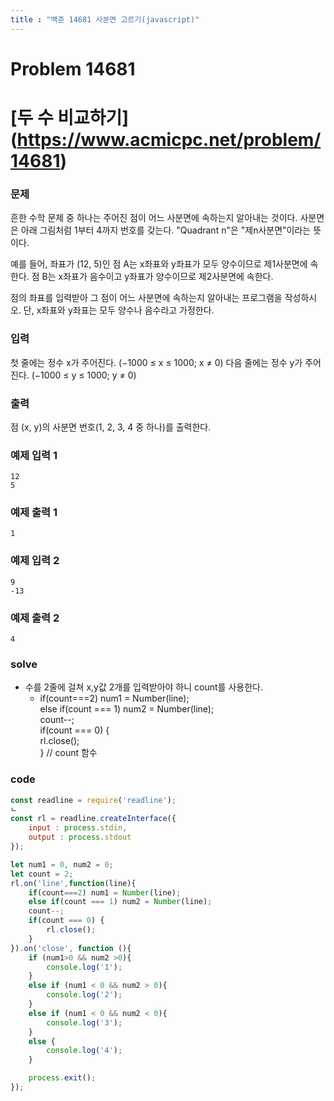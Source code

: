 ```yaml
---
title : "백준 14681 사분면 고르기(javascript)"
---
```

# Problem 14681

# [두 수 비교하기] (https://www.acmicpc.net/problem/14681)

### 문제

흔한 수학 문제 중 하나는 주어진 점이 어느 사분면에 속하는지 알아내는 것이다. 사분면은 아래 그림처럼 1부터 4까지 번호를 갖는다. "Quadrant n"은 "제n사분면"이라는 뜻이다.

예를 들어, 좌표가 (12, 5)인 점 A는 x좌표와 y좌표가 모두 양수이므로 제1사분면에 속한다. 점 B는 x좌표가 음수이고 y좌표가 양수이므로 제2사분면에 속한다.

점의 좌표를 입력받아 그 점이 어느 사분면에 속하는지 알아내는 프로그램을 작성하시오. 단, x좌표와 y좌표는 모두 양수나 음수라고 가정한다.

### 입력

첫 줄에는 정수 x가 주어진다. (−1000 ≤ x ≤ 1000; x ≠ 0) 다음 줄에는 정수 y가 주어진다. (−1000 ≤ y ≤ 1000; y ≠ 0)

### 출력

점 (x, y)의 사분면 번호(1, 2, 3, 4 중 하나)를 출력한다.

### 예제 입력 1
```
12
5
```
### 예제 출력 1
```
1
```
### 예제 입력 2
```
9
-13
```

### 예제 출력 2
```
4
```

### solve
- 수를 2줄에 걸쳐 x,y값 2개를 입력받아야 하니 count를 사용한다.
    - if(count===2) num1 = Number(line);               
      else if(count === 1) num2 = Number(line);        
      count--;                                         
      if(count === 0) {                                
             rl.close();                               
      }  // count 함수

### code

```javascript
const readline = require('readline');
ㄴ
const rl = readline.createInterface({
    input : process.stdin,
    output : process.stdout
});

let num1 = 0, num2 = 0;
let count = 2;
rl.on('line',function(line){
    if(count===2) num1 = Number(line);
    else if(count === 1) num2 = Number(line);
    count--;
    if(count === 0) {
        rl.close();
    }
}).on('close', function (){
    if (num1>0 && num2 >0){
        console.log('1');
    }
    else if (num1 < 0 && num2 > 0){
        console.log('2');
    }
    else if (num1 < 0 && num2 < 0){
        console.log('3');
    }
    else {
        console.log('4');
    }

    process.exit();
});
```